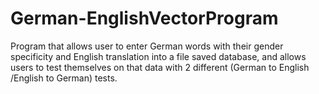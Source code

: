 # German-EnglishVectorProgram
Program that allows user to enter German words with their gender specificity and English translation into a file saved database, and allows users to test themselves on that data with 2 different (German to English /English to German) tests.
